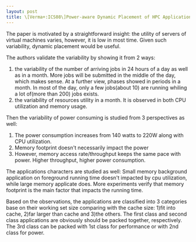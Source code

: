 ```yaml
---
layout: post
title: \[Verma+:ICS08\]Power-aware Dynamic Placement of HPC Applications
---
```


The paper is motivated by a straightforward insight: the utility of servers of virtual machines varies, however, it is low in most time. Given such variability, dynamic placement would be useful.

The authors validate the variability by showing it from 2 ways:
1.  the variability of the number of arriving jobs in 24 hours of a day as well as in a month. More jobs will be submitted in the middle of the day, which makes sense. At a further view, phases showed in periods in a month. In most of the day, only a few jobs(about 10) are running whiling a lot of(more than 200) jobs exists.
2.  the variability of resources utility in a month. It is observed in both CPU utilization and memory usage.

Then the variability of power consuming is studied from 3 perspectives as well:
1.  The power consumption increases from 140 watts to 220W along with CPU utilization.
2.  Memory footprint doesn't necessarily impact the power
3.  However, memory access rate/throughput keeps the same pace with power. Higher throughput, higher power consumption.

The applications characters are studied as well: Small memory background application on foreground running time doesn't impacted by cpu utilization, while large memory applicate does. More experiments verify that memory footprint is the main factor that impacts the running time.

Based on the observations, the applications are classified into 3 categories base on their working set size comparing with the cache size: 1)fit into cache, 2)far larger than cache and 3)the others. The first class and second class applications are obviously should be packed together, respectively. The 3rd class can be packed with 1st class for performance or with 2nd class for power.
